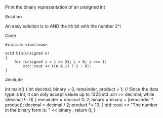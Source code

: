 Print the binary representation of an unsigned int

Solution

An easy solution is to AND the ith bit with the number 2^i

Code

	#include <iostream>

	void bin(unsigned n)
	{
		for (unsigned i = 1 << 31; i > 0; i >>= 1)
			std::cout << ((n & i) ? 1 : 0);
	}




  #include <iostream>

  int main() {
    int decimal, binary = 0, remainder, product = 1;
    // Since the data type is int, it can only accept values up to 1023
    std::cin >> decimal;
    while (decimal != 0) {
      remainder = decimal % 2;
      binary = binary + (remainder * product);
      decimal = decimal / 2;
      product *= 10;
    }
    std::cout << "The number in the binary form is: " << binary ;
    return 0;
  }
